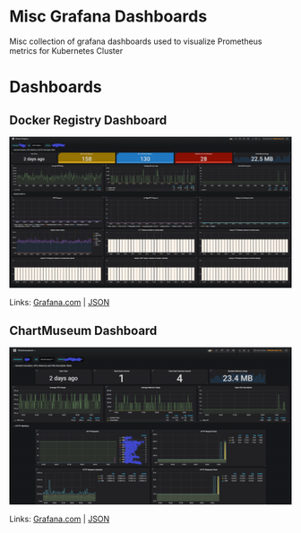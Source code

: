 # Misc Grafana Dashboards
Misc collection of grafana dashboards used to visualize Prometheus metrics for Kubernetes Cluster

# Dashboards
## Docker Registry Dashboard

![Image of Docker Registry dashboard](/dashboards/images/docker-registry.png)

Links: [Grafana.com](https://grafana.com/dashboards/9621) | [JSON](/dashboards/docker-registry.json)

## ChartMuseum Dashboard

![Image of ChartMuseum dashboard](/dashboards/images/chartmuseum.png)

Links: [Grafana.com](https://grafana.com/dashboards/9622) | [JSON](/dashboards/chartmuseum.json)